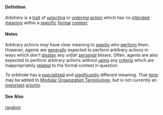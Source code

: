 #### Definition

*Arbitrary* is a [trait](https://github.com/gcassel/Modular-Organization-Terminology/blob/master/terms/trait.md) of *[selecting](https://github.com/gcassel/Modular-Organization-Terminology/blob/master/terms/select.md) or [ordering](https://github.com/gcassel/Modular-Organization-Terminology/blob/master/terms/order.md) [action](https://github.com/gcassel/Modular-Organization-Terminology/blob/master/terms/act.md)* which has no [intended](https://github.com/gcassel/Modular-Organization-Terminology/blob/master/terms/intend.md) [meaning](https://github.com/gcassel/Modular-Organization-Terminology/blob/master/terms/mean.md) within a [specific](https://github.com/gcassel/Modular-Organization-Terminology/blob/master/terms/specific.md) [formal](https://github.com/gcassel/Modular-Organization-Terminology/blob/master/terms/form.md) [context](https://github.com/gcassel/Modular-Organization-Terminology/blob/master/terms/context.md).

#### Notes
	
Arbitrary actions *may* have clear meaning to [agents](https://github.com/gcassel/Modular-Organization-Terminology/blob/master/terms/agent.md) who [perform](https://github.com/gcassel/Modular-Organization-Terminology/blob/master/terms/perform.md) them.  However, agents are [generally](https://github.com/gcassel/Modular-Organization-Terminology/blob/master/terms/generic.md) expected to perform arbitrary actions in ways which don't [display](https://github.com/gcassel/Modular-Organization-Terminology/blob/master/terms/display.md) any *unfair [personal](https://github.com/gcassel/Modular-Organization-Terminology/blob/master/terms/personal.md) biases*.  Often, agents are also expected to perform arbitrary actions without [using](https://github.com/gcassel/Modular-Organization-Terminology/blob/master/terms/use.md) any [criteria](https://github.com/gcassel/Modular-Organization-Terminology/blob/master/terms/criterion.md) which are inappropriately [related](https://github.com/gcassel/Modular-Organization-Terminology/blob/master/terms/relate.md) to the formal context in question.  
		
*To arbitrate* has a [specialized](https://github.com/gcassel/Modular-Organization-Terminology/blob/master/terms/specialize.md) and [significantly](https://github.com/gcassel/Modular-Organization-Terminology/blob/master/terms/significance.md) different meaning.  That [term](https://github.com/gcassel/Modular-Organization-Terminology/blob/master/terms/term.md) may be added to [Modular Organization Terminology](https://github.com/gcassel/Modular-Organization-Terminology/), but is not currently an [important](https://github.com/gcassel/Modular-Organization-Terminology/blob/master/terms/importance.md) [priority](https://github.com/gcassel/Modular-Organization-Terminology/blob/master/terms/prioritize.md).   
		
#### See Also

[random](https://github.com/gcassel/Modular-Organization-Terminology/blob/master/terms/random.md)
